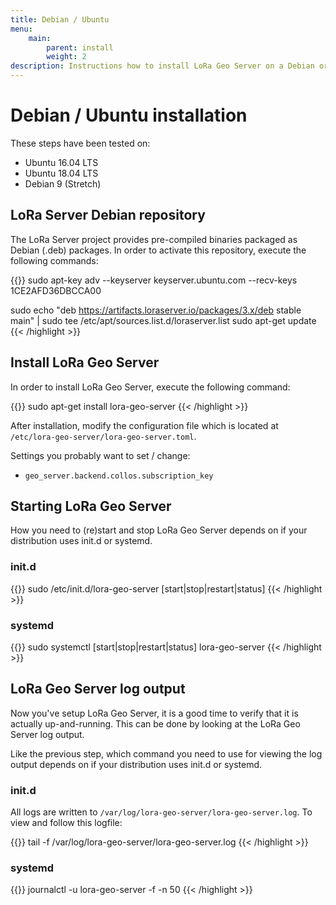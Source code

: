 ```yaml
---
title: Debian / Ubuntu
menu:
    main:
        parent: install
        weight: 2
description: Instructions how to install LoRa Geo Server on a Debian or Ubuntu based Linux installation.
---
```


# Debian / Ubuntu installation

These steps have been tested on:

* Ubuntu 16.04 LTS
* Ubuntu 18.04 LTS
* Debian 9 (Stretch)

## LoRa Server Debian repository

The LoRa Server project provides pre-compiled binaries packaged as Debian (.deb)
packages. In order to activate this repository, execute the following
commands:

{{<highlight bash>}}
sudo apt-key adv --keyserver keyserver.ubuntu.com --recv-keys 1CE2AFD36DBCCA00

sudo echo "deb https://artifacts.loraserver.io/packages/3.x/deb stable main" | sudo tee /etc/apt/sources.list.d/loraserver.list
sudo apt-get update
{{< /highlight >}}

## Install LoRa Geo Server

In order to install LoRa Geo Server, execute the following command:

{{<highlight bash>}}
sudo apt-get install lora-geo-server
{{< /highlight >}}

After installation, modify the configuration file which is located at
`/etc/lora-geo-server/lora-geo-server.toml`.

Settings you probably want to set / change:

* `geo_server.backend.collos.subscription_key`

## Starting LoRa Geo Server

How you need to (re)start and stop LoRa Geo Server depends on if your
distribution uses init.d or systemd.

### init.d

{{<highlight bash>}}
sudo /etc/init.d/lora-geo-server [start|stop|restart|status]
{{< /highlight >}}

### systemd

{{<highlight bash>}}
sudo systemctl [start|stop|restart|status] lora-geo-server
{{< /highlight >}}

## LoRa Geo Server log output

Now you've setup LoRa Geo Server, it is a good time to verify that it
is actually up-and-running. This can be done by looking at the LoRa Geo Server
log output.

Like the previous step, which command you need to use for viewing the
log output depends on if your distribution uses init.d or systemd.

### init.d

All logs are written to `/var/log/lora-geo-server/lora-geo-server.log`.
To view and follow this logfile:

{{<highlight bash>}}
tail -f /var/log/lora-geo-server/lora-geo-server.log
{{< /highlight >}}

### systemd

{{<highlight bash>}}
journalctl -u lora-geo-server -f -n 50
{{< /highlight >}}
